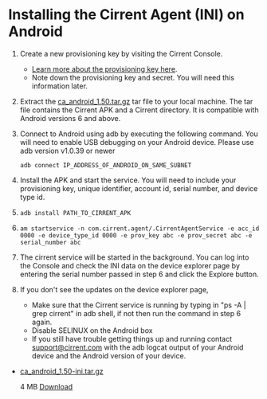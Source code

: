 ﻿# Installing the Cirrent Agent (INI) on Android

1.  Create a new provisioning key by visiting the Cirrent Console.
    -   [Learn more about the provisioning key here](starting-ca-using-temporary-credentials).
    -   Note down the provisioning key and secret. You will need this information later.
2.  Extract the  [ca_android_1.50.tar.gz](../files/ca_android_1.50-ini.tar.gz) tar file to your local machine. The tar file contains the Cirrent APK and a Cirrent directory. It is compatible with Android versions 6 and above.
3.  Connect to Android using adb by executing the following command. You will need to enable USB debugging on your Android device. Please use adb version v1.0.39 or newer  
    ```
    adb connect IP_ADDRESS_OF_ANDROID_ON_SAME_SUBNET
    ```
4.  Install the APK and start the service. You will need to include your provisioning key, unique identifier, account id, serial number, and device type id.
5.  ``` adb install PATH_TO_CIRRENT_APK ```

6. ``` am startservice -n com.cirrent.agent/.CirrentAgentService -e acc_id 0000 -e device_type_id 0000 -e prov_key abc -e prov_secret abc -e serial_number abc ```

7.  The cirrent service will be started in the background. You can log into the Console and check the INI data on the device explorer page by entering the serial number passed in step 6 and click the Explore button.
8.  If you don't see the updates on the device explorer page,
    -   Make sure that the Cirrent service is running by typing in "ps -A | grep cirrent" in adb shell, if not then run the command in step 6 again.
    -   Disable SELINUX on the Android box
    -   If you still have trouble getting things up and running contact [support@cirrent.com](mailto:support@cirrent.com) with the adb logcat output of your Android device and the Android version of your device.

-   [ca_android_1.50-ini.tar.gz](../files/ca_android_1.50-ini.tar.gz)

    4 MB  [Download](../files/ca_android_1.50-ini.tar.gz)
